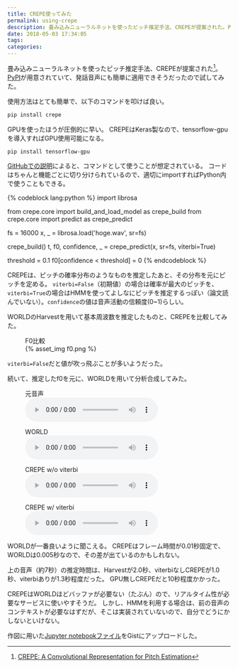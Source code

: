 ```yaml
---
title: CREPE使ってみた
permalink: using-crepe
description: 畳み込みニューラルネットを使ったピッチ推定手法、CREPEが提案された。PyPIが用意されていて、発話音声にも簡単に適用できそうだったので試してみた。
date: 2018-05-03 17:34:05
tags:
categories:
---
```



畳み込みニューラルネットを使ったピッチ推定手法、CREPEが提案された[^1]。
[PyPI](https://pypi.org/project/crepe/)が用意されていて、発話音声にも簡単に適用できそうだったので試してみた。

<!-- more -->

使用方法はとても簡単で、以下のコマンドを叩けば良い。

```bash
pip install crepe
```

GPUを使ったほうが圧倒的に早い。
CREPEはKeras製なので、tensorflow-gpuを導入すればGPU使用可能になる。

```bash
pip install tensorflow-gpu
```

[GitHubでの説明](https://github.com/marl/crepe)によると、コマンドとして使うことが想定されている。
コードはちゃんと機能ごとに切り分けられているので、適切にimportすればPython内で使うこともできる。

{% codeblock lang:python %}
import librosa

from crepe.core import build_and_load_model as crepe_build
from crepe.core import predict as crepe_predict

fs = 16000
x, _ = librosa.load('hoge.wav', sr=fs)

crepe_build()
t, f0, confidence, _ = crepe_predict(x, sr=fs, viterbi=True)

threshold = 0.1
f0[confidence < threshold] = 0
{% endcodeblock %}

CREPEは、ピッチの確率分布のようなものを推定したあと、その分布を元にピッチを定める。
`viterbi=False`（初期値）の場合は確率が最大のピッチを、`viterbi=True`の場合はHMMを使ってよしなにピッチを推定するっぽい（論文読んでいない）。`confidence`の値は音声活動の信頼度(0~1)らしい。

WORLDのHarvestを用いて基本周波数を推定したものと、CREPEを比較してみた。

<figure>
  <figcaption>F0比較</figcaption>
  {% asset_img f0.png %}
</figure>

`viterbi=False`だと値が吹っ飛ぶことが多いようだった。

続いて、推定したf0を元に、WORLDを用いて分析合成してみた。

<figure>
  <figcaption>元音声</figcaption>
  <audio src="1_raw.wav" controls></audio>
</figure>

<figure>
  <figcaption>WORLD</figcaption>
  <audio src="2_world.wav" controls></audio>
</figure>

<figure>
  <figcaption>CREPE w/o viterbi</figcaption>
  <audio src="3_crepe.wav" controls></audio>
</figure>

<figure>
  <figcaption>CREPE w/ viterbi</figcaption>
  <audio src="4_crepe_viterbi.wav" controls></audio>
</figure>

WORLDが一番良いように聞こえる。
CREPEはフレーム時間が0.01秒固定で、WORLDは0.005秒なので、その差が出ているのかもしれない。

上の音声（約7秒）の推定時間は、Harvestが2.0秒、viterbiなしCREPEが1.0秒、viterbiありが1.3秒程度だった。
GPU無しCREPEだと10秒程度かかった。

CREPEはWORLDほどバッファが必要ない（たぶん）ので、リアルタイム性が必要なサービスに使いやすそうだ。
しかし、HMMを利用する場合は、前の音声のコンテキストが必要なはずだが、そこは実装されていないので、自分でどうにかしないといけない。

作図に用いた[Jupyter notebookファイル](https://gist.github.com/Hiroshiba/ad19bef0200c5f312cb7cbd5678b185c#file-use_crepe-ipynb)をGistにアップロードした。

[^1]: [CREPE: A Convolutional Representation for Pitch Estimation](https://arxiv.org/abs/1802.06182)
